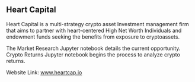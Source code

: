 ## Heart Capital

Heart Capital is a multi-strategy crypto asset Investment management firm that aims to partner with heart-centered High Net Worth Individuals and endowment funds seeking the benefits from exposure to cryptoassets.

The Market Research Jupyter notebook details the current opportunity.  
Crypto Returns Jupyter notebook begins the process to analyze crypto returns.   
 
Website Link: www.heartcap.io
